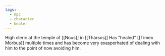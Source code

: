 ```yaml
---
tags:
  - npc
  - character
  - healer
---
```


High cleric at the temple of [[Nous]] in [[Thársos]]
Has "healed" [[Timeo Morbus]] multiple times and has become very exasperhated of dealing with him to the point of now avoiding him.